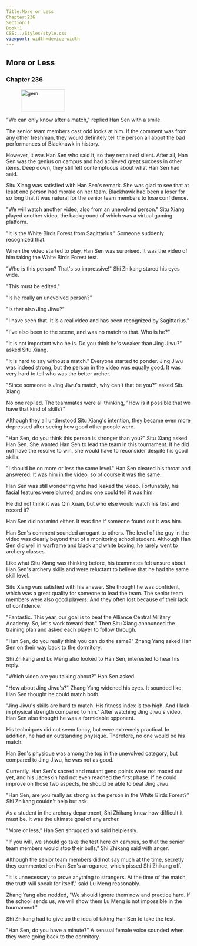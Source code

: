 ```yaml
---
Title:More or Less 
Chapter:236 
Section:1 
Book:1 
CSS:../Styles/style.css 
viewport: width=device-width
---
```

  
## More or Less
### Chapter 236
  
<figure>
	<img src="../Images/gem.gif" alt="gem" id="gem" width="120" height="60" />
</figure>
  

  
"We can only know after a match," replied Han Sen with a smile.

The senior team members cast odd looks at him. If the comment was from any other freshman, they would definitely tell the person all about the bad performances of Blackhawk in history.

However, it was Han Sen who said it, so they remained silent. After all, Han Sen was the genius on campus and had achieved great success in other items. Deep down, they still felt contemptuous about what Han Sen had said.

Situ Xiang was satisfied with Han Sen's remark. She was glad to see that at least one person had morale on her team. Blackhawk had been a loser for so long that it was natural for the senior team members to lose confidence.

"We will watch another video, also from an unevolved person." Situ Xiang played another video, the background of which was a virtual gaming platform.

"It is the White Birds Forest from Sagittarius." Someone suddenly recognized that.

When the video started to play, Han Sen was surprised. It was the video of him taking the White Birds Forest test.

"Who is this person? That's so impressive!" Shi Zhikang stared his eyes wide.

"This must be edited."

"Is he really an unevolved person?"

"Is that also Jing Jiwu?"

"I have seen that. It is a real video and has been recognized by Sagittarius."

"I've also been to the scene, and was no match to that. Who is he?"

"It is not important who he is. Do you think he's weaker than Jing Jiwu?" asked Situ Xiang.

"It is hard to say without a match." Everyone started to ponder. Jing Jiwu was indeed strong, but the person in the video was equally good. It was very hard to tell who was the better archer.

"Since someone is Jing Jiwu's match, why can't that be you?" asked Situ Xiang.

No one replied. The teammates were all thinking, "How is it possible that we have that kind of skills?"

Although they all understood Situ Xiang's intention, they became even more depressed after seeing how good other people were.

"Han Sen, do you think this person is stronger than you?" Situ Xiang asked Han Sen. She wanted Han Sen to lead the team in this tournament. If he did not have the resolve to win, she would have to reconsider despite his good skills.

"I should be on more or less the same level." Han Sen cleared his throat and answered. It was him in the video, so of course it was the same.

Han Sen was still wondering who had leaked the video. Fortunately, his facial features were blurred, and no one could tell it was him.

He did not think it was Qin Xuan, but who else would watch his test and record it?

Han Sen did not mind either. It was fine if someone found out it was him.

Han Sen's comment sounded arrogant to others. The level of the guy in the video was clearly beyond that of a monitoring school student. Although Han Sen did well in warframe and black and white boxing, he rarely went to archery classes.

Like what Situ Xiang was thinking before, his teammates felt unsure about Han Sen's archery skills and were reluctant to believe that he had the same skill level.

Situ Xiang was satisfied with his answer. She thought he was confident, which was a great quality for someone to lead the team. The senior team members were also good players. And they often lost because of their lack of confidence.

"Fantastic. This year, our goal is to beat the Alliance Central Military Academy. So, let's work toward that." Then Situ Xiang announced the training plan and asked each player to follow through.

"Han Sen, do you really think you can do the same?" Zhang Yang asked Han Sen on their way back to the dormitory.

Shi Zhikang and Lu Meng also looked to Han Sen, interested to hear his reply.

"Which video are you talking about?" Han Sen asked.

"How about Jing Jiwu's?" Zhang Yang widened his eyes. It sounded like Han Sen thought he could match both.

"Jing Jiwu's skills are hard to match. His fitness index is too high. And I lack in physical strength compared to him." After watching Jing Jiwu's video, Han Sen also thought he was a formidable opponent.

His techniques did not seem fancy, but were extremely practical. In addition, he had an outstanding physique. Therefore, no one would be his match.

Han Sen's physique was among the top in the unevolved category, but compared to Jing Jiwu, he was not as good.

Currently, Han Sen's sacred and mutant geno points were not maxed out yet, and his Jadeskin had not even reached the first phase. If he could improve on those two aspects, he should be able to beat Jing Jiwu.

"Han Sen, are you really as strong as the person in the White Birds Forest?" Shi Zhikang couldn't help but ask.

As a student in the archery department, Shi Zhikang knew how difficult it must be. It was the ultimate goal of any archer.

"More or less," Han Sen shrugged and said helplessly.

"If you will, we should go take the test here on campus, so that the senior team members would stop their bulls," Shi Zhikang said with anger.

Although the senior team members did not say much at the time, secretly they commented on Han Sen's arrogance, which pissed Shi Zhikang off.

"It is unnecessary to prove anything to strangers. At the time of the match, the truth will speak for itself," said Lu Meng reasonably.

Zhang Yang also nodded, "We should ignore them now and practice hard. If the school sends us, we will show them Lu Meng is not impossible in the tournament."

Shi Zhikang had to give up the idea of taking Han Sen to take the test.

"Han Sen, do you have a minute?" A sensual female voice sounded when they were going back to the dormitory.